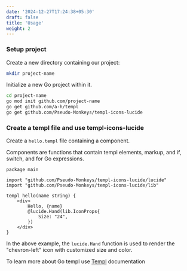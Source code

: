 ```yaml
---
date: '2024-12-27T17:24:38+05:30'
draft: false
title: 'Usage'
weight: 2
---
```


### Setup project

Create a new directory containing our project:
```bash
mkdir project-name
```

Initialize a new Go project within it.
```bash
cd project-name
go mod init github.com/project-name
go get github.com/a-h/templ
go get github.com/Pseudo-Monkeys/templ-icons-lucide
```

### Create a templ file and use templ-icons-lucide
Create a `hello.templ` file containing a component.

Components are functions that contain templ elements, markup, and if, switch, and for Go expressions.

```go{filename="hello.templ"}
package main

import "github.com/Pseudo-Monkeys/templ-icons-lucide/lucide"
import "github.com/Pseudo-Monkeys/templ-icons-lucide/lib"

templ hello(name string) {
	<div>
        Hello, {name} 
        @lucide.Hand(lib.IconProps{
            Size: "24",
        })
    </div>
}
```

In the above example, the `lucide.Hand` function is used to render the "chevron-left" icon with customized size and color.

To learn more about Go templ use [Templ](https://templ.guide/quick-start/creating-a-simple-templ-component) documentation
